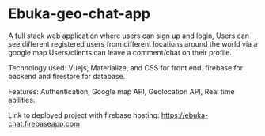 # Ebuka-geo-chat-app
A full stack web application where users can sign up and login,
Users can see different registered users from different locations around the world via a google map 
Users/clients can leave a comment/chat on their profile.

Technology used: Vuejs, Materialize, and CSS for front end. firebase for backend and firestore for database.

Features: Authentication, Google map API, Geolocation API, Real time abilities. 

Link to deployed project with firebase hosting:
https://ebuka-chat.firebaseapp.com



